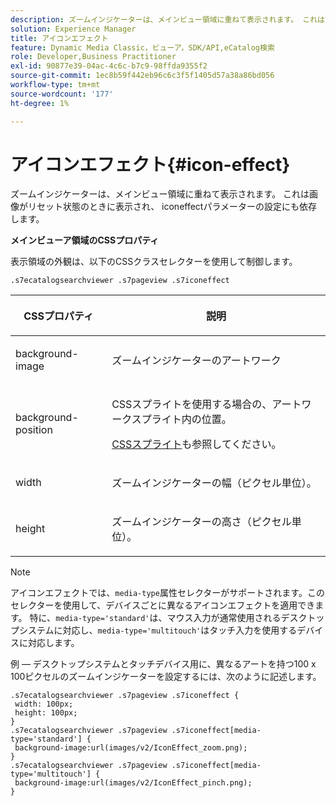 ```yaml
---
description: ズームインジケーターは、メインビュー領域に重ねて表示されます。 これは画像がリセット状態のときに表示され、 iconeffectパラメーターの設定にも依存します。
solution: Experience Manager
title: アイコンエフェクト
feature: Dynamic Media Classic，ビューア，SDK/API,eCatalog検索
role: Developer,Business Practitioner
exl-id: 90877e39-04ac-4c6c-b7c9-98ffda9355f2
source-git-commit: 1ec8b59f442eb96c6c3f5f1405d57a38a86bd056
workflow-type: tm+mt
source-wordcount: '177'
ht-degree: 1%

---
```


# アイコンエフェクト{#icon-effect}

ズームインジケーターは、メインビュー領域に重ねて表示されます。 これは画像がリセット状態のときに表示され、 iconeffectパラメーターの設定にも依存します。

<!--<a id="section_061E550C1C1D4DB2BD663A898895B38C"></a>-->

**メインビューア領域のCSSプロパティ**

表示領域の外観は、以下のCSSクラスセレクターを使用して制御します。

```
.s7ecatalogsearchviewer .s7pageview .s7iconeffect
```

<table id="table_94EE3F5BBE4547C0B4943471CEE7EDE4"> 
 <thead> 
  <tr> 
   <th colname="col1" class="entry"> <p> CSSプロパティ </p> </th> 
   <th colname="col2" class="entry"> <p>説明 </p> </th> 
  </tr> 
 </thead>
 <tbody> 
  <tr> 
   <td colname="col1"> <p> <span class="codeph"> background-image  </span> </p> </td> 
   <td colname="col2"> <p> ズームインジケーターのアートワーク </p> </td> 
  </tr> 
  <tr> 
   <td colname="col1"> <p> <span class="codeph"> background-position  </span> </p> </td> 
   <td colname="col2"> <p> CSSスプライトを使用する場合の、アートワークスプライト内の位置。 </p> <p><a href="../../../c-html5-s7-aem-asset-viewers/c-html5-ecatsearch-viewer-about/c-html5-ecatsearch-viewer-customizingviewer/c-html5-ecatsearch-viewer-customizingviewer.md#section-9d570f95eb2443aca74c1b02f6e89aff" format="dita" scope="local"> CSSスプライト</a>も参照してください。 </p> </td> 
  </tr> 
  <tr> 
   <td colname="col1"> <p> <span class="codeph"> width </span> </p> </td> 
   <td colname="col2"> <p>ズームインジケーターの幅（ピクセル単位）。 </p> </td> 
  </tr> 
  <tr> 
   <td colname="col1"> <p> <span class="codeph"> height </span> </p> </td> 
   <td colname="col2"> <p>ズームインジケーターの高さ（ピクセル単位）。 </p> </td> 
  </tr> 
 </tbody> 
</table>

>[!NOTE]
>
>アイコンエフェクトでは、`media-type`属性セレクターがサポートされます。このセレクターを使用して、デバイスごとに異なるアイコンエフェクトを適用できます。 特に、`media-type='standard'`は、マウス入力が通常使用されるデスクトップシステムに対応し、`media-type='multitouch'`はタッチ入力を使用するデバイスに対応します。

例 — デスクトップシステムとタッチデバイス用に、異なるアートを持つ100 x 100ピクセルのズームインジケーターを設定するには、次のように記述します。

```
.s7ecatalogsearchviewer .s7pageview .s7iconeffect { 
 width: 100px; 
 height: 100px; 
} 
.s7ecatalogsearchviewer .s7pageview .s7iconeffect[media-type='standard'] { 
 background-image:url(images/v2/IconEffect_zoom.png); 
} 
.s7ecatalogsearchviewer .s7pageview .s7iconeffect[media-type='multitouch'] { 
 background-image:url(images/v2/IconEffect_pinch.png); 
}
```
